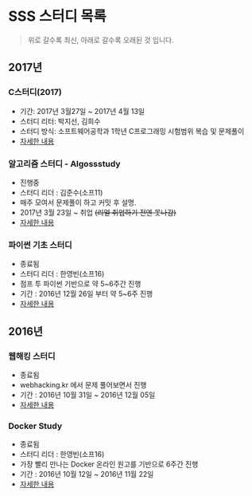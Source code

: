 # SSS 스터디 목록

> 위로 갈수록 최신, 아래로 갈수록 오래된 것 입니다.

## 2017년

### C스터디(2017)
- 기간: 2017년 3월27일 ~ 2017년 4월 13일
- 스터디 리터: 박지선, 김희수
- 스터디 방식: 소프트웨어공학과 1학년 C프로그래밍 시험범위 복습 및 문제풀이
- [자세한 내용](c_study.md)

### 알고리즘 스터디 - Algossstudy
- 진행중
- 스터디 리더 : 김준수(소프11)
- 매주 모여서 문제풀이 하고 커밋 후 설명.
- 2017년 3월 23일 ~ 취업 ~~(리얼 취업하기 전엔 못나감)~~
- [자세한 내용](algorithm/index.md)

### 파이썬 기초 스터디
- 종료됨
- 스터디 리더 : 한영빈(소프16)
- 점프 투 파이썬 기반으로 약 5~6주간 진행
- 기간 : 2016년 12월 26일 부터 약 5~6주 진행
- [자세한 내용](python-basics-study.md)

## 2016년

### 웹해킹 스터디
- 종료됨
- webhacking.kr 에서 문제 풀어보면서 진행
- 기간 : 2016년 10월 31일 ~ 2016년 12월 05일
- [자세한 내용](webhacking/index.md)

### Docker Study
- 종료됨
- 스터디 리더 : 한영빈(소프16)
- 가장 빨리 만나는 Docker 온라인 원고를 기반으로 6주간 진행
- 기간 : 2016년 10월 12일 ~ 2016년 11월 22일
- [자세한 내용](docker-study.md)
